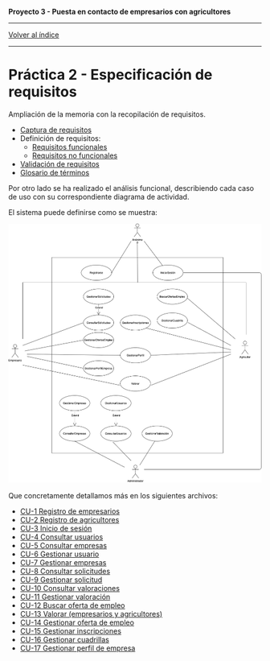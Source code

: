 __Proyecto 3 - Puesta en contacto de empresarios con agricultores__

---

[Volver al índice](../../README.md)

---

# Práctica 2 - Especificación de requisitos

Ampliación de la memoria con la recopilación de requisitos.

* [Captura de requisitos](01-init.md)
* Definición de requisitos:
  * [Requisitos funcionales](02-requirement-f.md)
  * [Requisitos no funcionales](02-requirement-nf.md)
* [Validación de requisitos](03-validation.md)
* [Glosario de términos](04-glossary.md)

Por otro lado se ha realizado el análisis funcional, describiendo cada caso de uso con su correspondiente diagrama de actividad.

El sistema puede definirse como se muestra:

![Casos de uso](usecase/use_case.png)

Que concretamente detallamos más en los siguientes archivos:

* [CU-1 Registro de empresarios](usecase/CU-registro.docx)
* [CU-2 Registro de agricultores](usecase/CU-registro.docx)
* [CU-3 Inicio de sesión](usecase/CU-iniciar_sesion.docx)
* [CU-4 Consultar usuarios](usecase/ConsultarUsuario.pdf)
* [CU-5 Consultar empresas](usecase/ConsultarEmpresa.pdf)
* [CU-6 Gestionar usuario](usecase/GestionarUsuario.pdf)
* [CU-7 Gestionar empresas](usecase/CU-GestionarEmpresas.docx)
* [CU-8 Consultar solicitudes](usecase/CU-ConsultarSolicitudes.docx)
* [CU-9 Gestionar solicitud](usecase/CU-GestionarSolicitud.docx)
* [CU-10 Consultar valoraciones](usecase/CU-ConsultarValoracion.docx)
* [CU-11 Gestionar valoración](usecase/CU-GestionarValoracion.docx)
* [CU-12 Buscar oferta de empleo](usecase/CU-BuscarOfertasEmpleo.docx)
* [CU-13 Valorar (empresarios y agricultores)](usecase/CU-Valorar.docx)
* [CU-14 Gestionar oferta de empleo](usecase/CU-GestionarOfertasEmpleo.docx)
* [CU-15 Gestionar inscripciones](usecase/CasoUsoGestionarInscripciones.docx)
* [CU-16 Gestionar cuadrillas](usecase/CasoUsoGestionarCuadrillas.docx)
* [CU-17 Gestionar perfil de empresa](usecase/CasoUsoGestionarPerfilEmpresa.docx)

